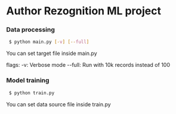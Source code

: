 # Author Rezognition ML project

### Data processing
```bash
 $ python main.py [-v] [--full]
```
You can set target file inside main.py

flags:
-v: Verbose mode
--full: Run with 10k records instead of 100

  
  
   

### Model training
```bash
 $ python train.py
```
You can set data source file inside train.py
